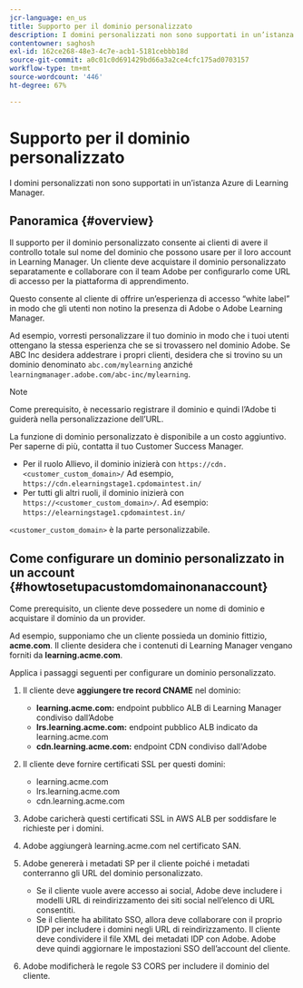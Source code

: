 ```yaml
---
jcr-language: en_us
title: Supporto per il dominio personalizzato
description: I domini personalizzati non sono supportati in un’istanza Azure di Learning Manager.
contentowner: saghosh
exl-id: 162ce268-48e3-4c7e-acb1-5181cebbb18d
source-git-commit: a0c01c0d691429bd66a3a2ce4cfc175ad0703157
workflow-type: tm+mt
source-wordcount: '446'
ht-degree: 67%

---
```


# Supporto per il dominio personalizzato

I domini personalizzati non sono supportati in un’istanza Azure di Learning Manager.

## Panoramica {#overview}

Il supporto per il dominio personalizzato consente ai clienti di avere il controllo totale sul nome del dominio che possono usare per il loro account in Learning Manager. Un cliente deve acquistare il dominio personalizzato separatamente e collaborare con il team Adobe per configurarlo come URL di accesso per la piattaforma di apprendimento.

Questo consente al cliente di offrire un’esperienza di accesso “white label” in modo che gli utenti non notino la presenza di Adobe o Adobe Learning Manager.

Ad esempio, vorresti personalizzare il tuo dominio in modo che i tuoi utenti ottengano la stessa esperienza che se si trovassero nel dominio Adobe. Se ABC Inc desidera addestrare i propri clienti, desidera che si trovino su un dominio denominato `abc.com/mylearning` anziché `learningmanager.adobe.com/abc-inc/mylearning`.

>[!NOTE]
>
>Come prerequisito, è necessario registrare il dominio e quindi l’Adobe ti guiderà nella personalizzazione dell’URL.


La funzione di dominio personalizzato è disponibile a un costo aggiuntivo. Per saperne di più, contatta il tuo Customer Success Manager.

* Per il ruolo Allievo, il dominio inizierà con `https://cdn.<customer_custom_domain>/` Ad esempio, `https://cdn.elearningstage1.cpdomaintest.in/`
* Per tutti gli altri ruoli, il dominio inizierà con `https://<customer_custom_domain>/`. Ad esempio: `https://elearningstage1.cpdomaintest.in/`

`<customer_custom_domain>` è la parte personalizzabile.

## Come configurare un dominio personalizzato in un account {#howtosetupacustomdomainonanaccount}

Come prerequisito, un cliente deve possedere un nome di dominio e acquistare il dominio da un provider.

Ad esempio, supponiamo che un cliente possieda un dominio fittizio, **acme.com**. Il cliente desidera che i contenuti di Learning Manager vengano forniti da **learning.acme.com**.

Applica i passaggi seguenti per configurare un dominio personalizzato.

1. Il cliente deve **aggiungere tre record CNAME** nel dominio:

   * **learning.acme.com:** endpoint pubblico ALB di Learning Manager condiviso dall’Adobe
   * **lrs.learning.acme.com:** endpoint pubblico ALB indicato da learning.acme.com
   * **cdn.learning.acme.com:** endpoint CDN condiviso dall&#39;Adobe

1. Il cliente deve fornire certificati SSL per questi domini:

   * learning.acme.com
   * lrs.learning.acme.com
   * cdn.learning.acme.com

1. Adobe caricherà questi certificati SSL in AWS ALB per soddisfare le richieste per i domini.
1. Adobe aggiungerà learning.acme.com nel certificato SAN.
1. Adobe genererà i metadati SP per il cliente poiché i metadati conterranno gli URL del dominio personalizzato.

   * Se il cliente vuole avere accesso ai social, Adobe deve includere i modelli URL di reindirizzamento dei siti social nell’elenco di URL consentiti.
   * Se il cliente ha abilitato SSO, allora deve collaborare con il proprio IDP per includere i domini negli URL di reindirizzamento. Il cliente deve condividere il file XML dei metadati IDP con Adobe. Adobe deve quindi aggiornare le impostazioni SSO dell’account del cliente.

1. Adobe modificherà le regole S3 CORS per includere il dominio del cliente.
